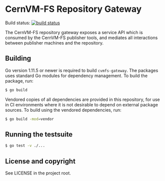 CernVM-FS Repository Gateway
============================

Build status: [![build status](https://travis-ci.org/cvmfs/cvmfs-gateway.svg?branch=master)](https://travis-ci.org/cvmfs/cvmfs-gateway)

The CernVM-FS repository gateway exposes a service API which is consumed by the CernVM-FS publisher tools, and mediates all interactions between publisher machines and the repository.

Building
--------

Go version 1.11.5 or newer is required to build `cvmfs-gateway`. The packages
uses standard Go modules for dependency management. To build the package, run:
```bash
$ go build
```

Vendored copies of all dependencies are provided in this repository, for use in CI environments where it is not desirable to depend on external package sources. To build using the vendored dependencies, run:
```bash
$ go build -mod=vendor
```

Running the testsuite
---------------------

```bash
$ go test -v ./...
```

License and copyright
---------------------

See LICENSE in the project root.

